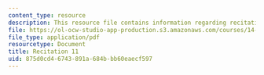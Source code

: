 ```yaml
---
content_type: resource
description: This resource file contains information regarding recitation 11.
file: https://ol-ocw-studio-app-production.s3.amazonaws.com/courses/14-384-time-series-analysis-fall-2013/875d0cd46743891a684bbb60eaecf597_MIT14_384F13_rec11.pdf
file_type: application/pdf
resourcetype: Document
title: Recitation 11
uid: 875d0cd4-6743-891a-684b-bb60eaecf597
---
```

